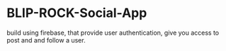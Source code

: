 
# BLIP-ROCK-Social-App 

build using firebase, that provide user authentication,
give you access to post and and follow a user.

